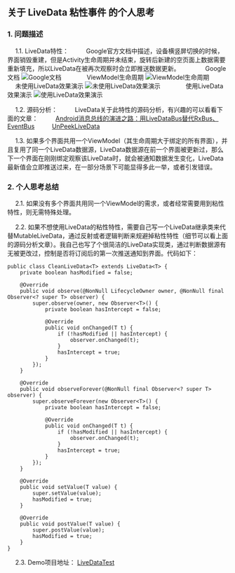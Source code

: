 ## 关于 LiveData 粘性事件 的个人思考

### 1. 问题描述
&emsp; 1.1. LiveData特性：
 &emsp; &emsp; Google官方文档中描述，设备横竖屏切换的时候，界面销毁重建，但是Activity生命周期并未结束，旋转后新建的空页面上数据需要重新填充，所以LiveData在被再次观察时会立即推送数据更新。
 &emsp; &emsp; &emsp; Google文档
 ![Google文档](https://p9-juejin.byteimg.com/tos-cn-i-k3u1fbpfcp/d47f847641974d408c92f720a803bced~tplv-k3u1fbpfcp-zoom-1.image)
 &emsp; &emsp; &emsp; ViewModel生命周期
 ![ViewModel生命周期](https://p9-juejin.byteimg.com/tos-cn-i-k3u1fbpfcp/3e99ca92d99148f5a4779787911702f5~tplv-k3u1fbpfcp-zoom-1.image)
 &emsp; &emsp; &emsp; 未使用LiveData效果演示
 ![未使用LiveData效果演示](https://p3-juejin.byteimg.com/tos-cn-i-k3u1fbpfcp/d75bd07c542e4b3a9665f95fe1907de6~tplv-k3u1fbpfcp-zoom-1.image)
 &emsp; &emsp; &emsp; 使用LiveData效果演示
 ![使用LiveData效果演示](https://p9-juejin.byteimg.com/tos-cn-i-k3u1fbpfcp/be89869f9d7d4ea884e3ef2d0b6b289d~tplv-k3u1fbpfcp-zoom-1.image)

&emsp; 1.2.	源码分析：
 &emsp; &emsp; LiveData关于此特性的源码分析，有兴趣的可以看看下面的文章：
 &emsp; &emsp; [Android消息总线的演进之路：用LiveDataBus替代RxBus、EventBus](https://tech.meituan.com/2018/07/26/android-livedatabus.html)
 &emsp; &emsp; [UnPeekLiveData](https://github.com/KunMinX/UnPeek-LiveData)

 &emsp; 1.3.	如果多个界面共用一个ViewModel（其生命周期大于绑定的所有界面），并且复用了同一个LiveData数据源，LiveData数据源在前一个界面被更新过，那么下一个界面在刚刚绑定观察该LiveData时，就会被通知数据发生变化，LiveData最新值会立即推送过来，在一部分场景下可能显得多此一举，或者引发错误。

### 2.	个人思考总结
 &emsp; 2.1.	如果没有多个界面共用同一个ViewModel的需求，或者经常需要用到粘性特性，则无需特殊处理。

 &emsp; 2.2.	如果不想使用LiveData的粘性特性，需要自己写一个LiveData继承类来代替MutableLiveData，通过反射或者逻辑判断来规避掉粘性特性（细节可以看上面的源码分析文章）。我自己也写了个很简洁的LiveData实现类，通过判断数据源有无被更改过，控制是否将订阅后的第一次推送通知到界面。代码如下：

```
public class CleanLiveData<T> extends LiveData<T> {
    private boolean hasModified = false;

    @Override
    public void observe(@NonNull LifecycleOwner owner, @NonNull final Observer<? super T> observer) {
        super.observe(owner, new Observer<T>() {
            private boolean hasIntercept = false;

            @Override
            public void onChanged(T t) {
                if (!hasModified || hasIntercept) {
                    observer.onChanged(t);
                }
                hasIntercept = true;
            }
        });
    }

    @Override
    public void observeForever(@NonNull final Observer<? super T> observer) {
        super.observeForever(new Observer<T>() {
            private boolean hasIntercept = false;

            @Override
            public void onChanged(T t) {
                if (!hasModified || hasIntercept) {
                    observer.onChanged(t);
                }
                hasIntercept = true;
            }
        });
    }

    @Override
    public void setValue(T value) {
        super.setValue(value);
        hasModified = true;
    }

    @Override
    public void postValue(T value) {
        super.postValue(value);
        hasModified = true;
    }
}
```
 &emsp; 2.3.	Demo项目地址：
[LiveDataTest](https://github.com/mao720/LiveDataTest.git)

